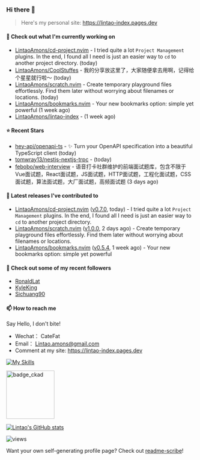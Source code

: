 ### Hi there 👋
> Here's my personal site: https://lintao-index.pages.dev

#### 👷 Check out what I'm currently working on

- [LintaoAmons/cd-project.nvim](https://github.com/LintaoAmons/cd-project.nvim) - I tried quite a lot `Project Management` plugins. In the end, I found all I need is just an easier way to `cd` to another project directory. (today)
- [LintaoAmons/CoolStuffes](https://github.com/LintaoAmons/CoolStuffes) - 我的分享放这里了，大家随便拿去用啊，记得给个星星就行啦～ (today)
- [LintaoAmons/scratch.nvim](https://github.com/LintaoAmons/scratch.nvim) - Create temporary playground files effortlessly. Find them later without worrying about filenames or locations. (today)
- [LintaoAmons/bookmarks.nvim](https://github.com/LintaoAmons/bookmarks.nvim) - Your new bookmarks option: simple yet powerful (1 week ago)
- [LintaoAmons/lintao-index](https://github.com/LintaoAmons/lintao-index) -  (1 week ago)

#### ⭐ Recent Stars

- [hey-api/openapi-ts](https://github.com/hey-api/openapi-ts) - ✨ Turn your OpenAPI specification into a beautiful TypeScript client (today)
- [tomwray13/nestjs-nextjs-trpc](https://github.com/tomwray13/nestjs-nextjs-trpc) -  (today)
- [febobo/web-interview](https://github.com/febobo/web-interview) - 语音打卡社群维护的前端面试题库，包含不限于Vue面试题，React面试题，JS面试题，HTTP面试题，工程化面试题，CSS面试题，算法面试题，大厂面试题，高频面试题 (3 days ago)

#### 🔭 Latest releases I've contributed to

- [LintaoAmons/cd-project.nvim](https://github.com/LintaoAmons/cd-project.nvim) ([v0.7.0](https://github.com/LintaoAmons/cd-project.nvim/releases/tag/v0.7.0), today) - I tried quite a lot `Project Management` plugins. In the end, I found all I need is just an easier way to `cd` to another project directory.
- [LintaoAmons/scratch.nvim](https://github.com/LintaoAmons/scratch.nvim) ([v1.0.0](https://github.com/LintaoAmons/scratch.nvim/releases/tag/v1.0.0), 2 days ago) - Create temporary playground files effortlessly. Find them later without worrying about filenames or locations.
- [LintaoAmons/bookmarks.nvim](https://github.com/LintaoAmons/bookmarks.nvim) ([v0.5.4](https://github.com/LintaoAmons/bookmarks.nvim/releases/tag/v0.5.4), 1 week ago) - Your new bookmarks option: simple yet powerful

#### 👯 Check out some of my recent followers

- [RonaldLat](https://github.com/RonaldLat)
- [KyleKing](https://github.com/KyleKing)
- [Sichuang90](https://github.com/Sichuang90)

#### 📫 How to reach me
Say Hello, I don't bite!

- Wechat： CateFat
- Email： Lintao.amons@gmail.com
- Comment at my site: https://lintao-index.pages.dev

[![My Skills](https://skillicons.dev/icons?i=java,kotlin,spring,vim,kubernetes,docker,aws,bash,python,lua,go,js,ts,react,html,css,jenkins,postgres,mysql,mongodb)](https://skillicons.dev)

<img alt='badge_ckad' src="https://user-images.githubusercontent.com/24785373/206426236-a78f59dc-e6dc-4b92-a0c4-4cd7ab8e3649.png" width="auto" height="128" />

[![Lintao's GitHub stats](https://github-readme-stats.vercel.app/api?username=LintaoAmons)](https://github.com/LintaoAmons/github-readme-stats) 

<img src="https://komarev.com/ghpvc/?username=LintaoAmons" alt="views" />

Want your own self-generating profile page? Check out [readme-scribe](https://github.com/muesli/readme-scribe)!



